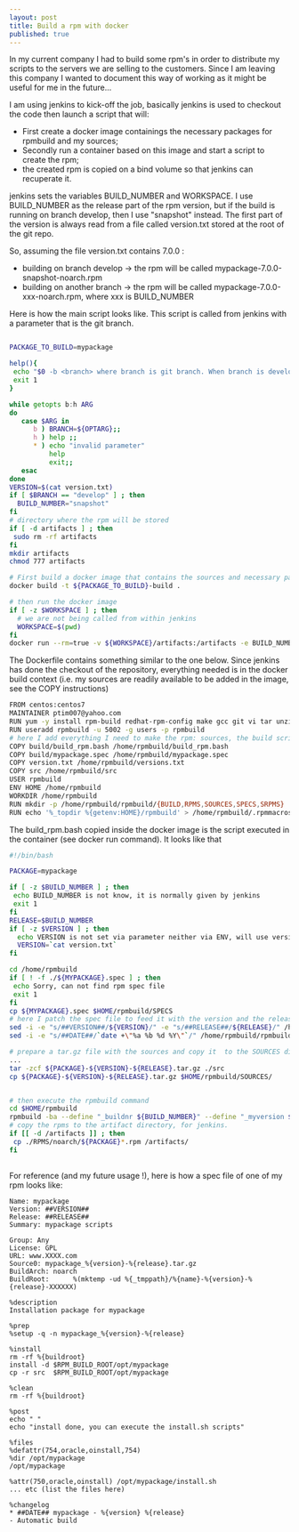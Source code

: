 ```yaml
---
layout: post
title: Build a rpm with docker
published: true
---
```


In my current company I had to build some rpm's in order to distribute my scripts to the servers we are selling to the customers. Since I am leaving this company I wanted to document this way of working as it might be useful for me in the future...
<!--more-->

I am using jenkins to kick-off the job, basically jenkins is used to checkout the code then launch a script that will:
* First create a docker image containings the necessary packages for rpmbuild and my sources;
* Secondly run a container based on this image and start a script to create the rpm;
* the created rpm is copied on a bind volume so that jenkins can recuperate it.

jenkins sets the variables BUILD_NUMBER and WORKSPACE. I use BUILD_NUMBER as the release part of the rpm version, but if the build is running on branch develop, then I use "snapshot" instead. The first part of the version is always read from a file called version.txt stored at the root of the git repo. 

So, assuming the file version.txt contains 7.0.0 :

* building on branch develop -> the rpm will be called mypackage-7.0.0-snapshot-noarch.rpm
* building on another branch -> the rpm will be called mypackage-7.0.0-xxx-noarch.rpm, where xxx is BUILD_NUMBER

Here is how the main script looks like. This script is called from jenkins with a parameter that is the git branch.

``` bash

PACKAGE_TO_BUILD=mypackage

help(){
 echo "$0 -b <branch> where branch is git branch. When branch is develop, snapshot will be added to the version"
 exit 1
}

while getopts b:h ARG
do
   case $ARG in
      b ) BRANCH=${OPTARG};;
      h ) help ;;
      * ) echo "invalid parameter"
          help
          exit;;
   esac
done
VERSION=$(cat version.txt)
if [ $BRANCH == "develop" ] ; then
  BUILD_NUMBER="snapshot"
fi
# directory where the rpm will be stored
if [ -d artifacts ] ; then
 sudo rm -rf artifacts
fi
mkdir artifacts
chmod 777 artifacts

# First build a docker image that contains the sources and necessary packages for rpmbuild
docker build -t ${PACKAGE_TO_BUILD}-build .

# then run the docker image
if [ -z $WORKSPACE ] ; then
  # we are not being called from within jenkins
  WORKSPACE=$(pwd)
fi
docker run --rm=true -v ${WORKSPACE}/artifacts:/artifacts -e BUILD_NUMBER=${BUILD_NUMBER} -e VERSION=$VERSION --user rpmbuild ${PACKAGE_TO_BUILD}-build /home/rpmbuild/build_rpm.bash

```

The Dockerfile contains something similar to the one below. Since jenkins has done the checkout of the repository, everything needed is in the docker build context (i.e. my sources are readily available to be added in the image, see the COPY instructions)

```bash
FROM centos:centos7
MAINTAINER ptim007@yahoo.com
RUN yum -y install rpm-build redhat-rpm-config make gcc git vi tar unzip rpmlint && yum clean all
RUN useradd rpmbuild -u 5002 -g users -p rpmbuild
# here I add everything I need to make the rpm: sources, the build script, etc...all of that was checkout from git by jenkins.
COPY build/build_rpm.bash /home/rpmbuild/build_rpm.bash
COPY build/mypackage.spec /home/rpmbuild/mypackage.spec
COPY version.txt /home/rpmbuild/versions.txt
COPY src /home/rpmbuild/src
USER rpmbuild
ENV HOME /home/rpmbuild
WORKDIR /home/rpmbuild
RUN mkdir -p /home/rpmbuild/rpmbuild/{BUILD,RPMS,SOURCES,SPECS,SRPMS}
RUN echo '%_topdir %{getenv:HOME}/rpmbuild' > /home/rpmbuild/.rpmmacros
```

The build_rpm.bash copied inside the docker image is the script executed in the container (see docker run command). It looks like that

```bash
#!/bin/bash

PACKAGE=mypackage

if [ -z $BUILD_NUMBER ] ; then
 echo BUILD_NUMBER is not know, it is normally given by jenkins
 exit 1
fi
RELEASE=$BUILD_NUMBER
if [ -z $VERSION ] ; then
  echo VERSION is not set via parameter neither via ENV, will use version.txt
  VERSION=`cat version.txt`
fi

cd /home/rpmbuild
if [ ! -f ./${MYPACKAGE}.spec ] ; then
 echo Sorry, can not find rpm spec file 
 exit 1
fi
cp ${MYPACKAGE}.spec $HOME/rpmbuild/SPECS
# here I patch the spec file to feed it with the version and the release and the date
sed -i -e "s/##VERSION##/${VERSION}/" -e "s/##RELEASE##/${RELEASE}/" /home/rpmbuild/rpmbuild/SPECS/${PACKNAME}.spec
sed -i -e "s/##DATE##/`date +\"%a %b %d %Y\"`/" /home/rpmbuild/rpmbuild/SPECS/${PACKNAME}.spec

# prepare a tar.gz file with the sources and copy it  to the SOURCES directory
...
tar -zcf ${PACKAGE}-${VERSION}-${RELEASE}.tar.gz ./src
cp ${PACKAGE}-${VERSION}-${RELEASE}.tar.gz $HOME/rpmbuild/SOURCES/


# then execute the rpmbuild command
cd $HOME/rpmbuild
rpmbuild -ba --define "_buildnr ${BUILD_NUMBER}" --define "_myversion $VERSION" ./SPECS/${PACKAGE}.spec
# copy the rpms to the artifact directory, for jenkins.
if [[ -d /artifacts ]] ; then
 cp ./RPMS/noarch/${PACKAGE}*.rpm /artifacts/
fi
 
```

For reference (and my future usage !), here is how a spec file of one of my rpm looks like:

```
Name: mypackage
Version: ##VERSION##
Release: ##RELEASE##
Summary: mypackage scripts

Group: Any
License: GPL
URL: www.XXXX.com
Source0: mypackage_%{version}-%{release}.tar.gz
BuildArch: noarch
BuildRoot:      %(mktemp -ud %{_tmppath}/%{name}-%{version}-%{release}-XXXXXX)

%description
Installation package for mypackage

%prep
%setup -q -n mypackage_%{version}-%{release}

%install
rm -rf %{buildroot}
install -d $RPM_BUILD_ROOT/opt/mypackage
cp -r src  $RPM_BUILD_ROOT/opt/mypackage

%clean
rm -rf %{buildroot}

%post
echo " "
echo "install done, you can execute the install.sh scripts"

%files
%defattr(754,oracle,oinstall,754)
%dir /opt/mypackage
/opt/mypackage

%attr(750,oracle,oinstall) /opt/mypackage/install.sh
... etc (list the files here)

%changelog
* ##DATE## mypackage - %{version} %{release}
- Automatic build
```
